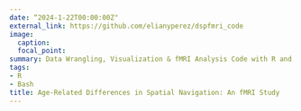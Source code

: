 ```yaml
---
date: “2024-1-22T00:00:00Z"
external_link: https://github.com/elianyperez/dspfmri_code
image:
  caption:
  focal_point:
summary: Data Wrangling, Visualization & fMRI Analysis Code with R and Shell Scripts
tags:
- R
- Bash
title: Age-Related Differences in Spatial Navigation: An fMRI Study
---
```

